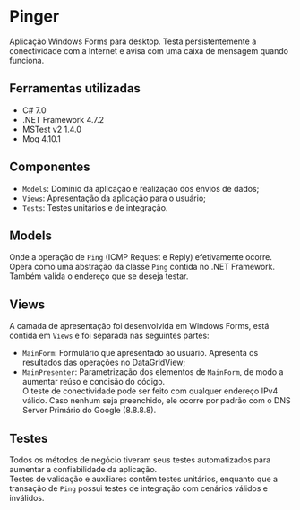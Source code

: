 # Pinger

Aplicação Windows Forms para desktop. Testa persistentemente a conectividade com a Internet e avisa com uma caixa de mensagem quando funciona. <br />

## Ferramentas utilizadas
- C# 7.0
- .NET Framework 4.7.2
- MSTest v2 1.4.0
- Moq 4.10.1

## Componentes
- `Models`: Domínio da aplicação e realização dos envios de dados;
- `Views`: Apresentação da aplicação para o usuário;
- `Tests`: Testes unitários e de integração.

## Models
Onde a operação de `Ping` (ICMP Request e Reply) efetivamente ocorre. Opera como uma abstração da classe `Ping` contida no .NET Framework. Também valida o endereço que se deseja testar.

## Views
A camada de apresentação foi desenvolvida em Windows Forms, está contida em `Views` e foi separada nas seguintes partes: <br />
- `MainForm`: Formulário que apresentado ao usuário. Apresenta os resultados das operações no DataGridView; <br />
- `MainPresenter`: Parametrização dos elementos de `MainForm`, de modo a aumentar reúso e concisão do código. <br />
O teste de conectividade pode ser feito com qualquer endereço IPv4 válido. Caso nenhum seja preenchido, ele ocorre por padrão com o DNS Server Primário do Google (8.8.8.8).

## Testes
Todos os métodos de negócio tiveram seus testes automatizados para aumentar a confiabilidade da aplicação. <br />
Testes de validação e auxiliares contêm testes unitários, enquanto que a transação de `Ping` possui testes de integração com cenários válidos e inválidos.